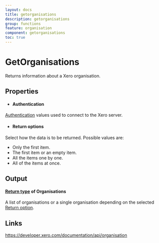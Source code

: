 ```yaml
---
layout: docs
title: getorganisations
description: getorganisations
group: functions
feature: organisation
component: getorganisations
toc: true
---
```

GetOrganisations
============

Returns information about a Xero organisation.

Properties
----------

- #### Authentication
[Authentication](../../../Common/Authentication/Index.md) values used to connect to the Xero server.
- #### Return options
Select how the data is to be returned. Possible values are:
  * Only the first item.
  * The first item or an empty item. 
  * All the items one by one.
  * All of the items at once.


Output
-----
#### [Return type](#return-options) of Organisations
A list of organisations or a single organisation depending on the selected [Return option](#return-options).

Links
-----

https://developer.xero.com/documentation/api/organisation
